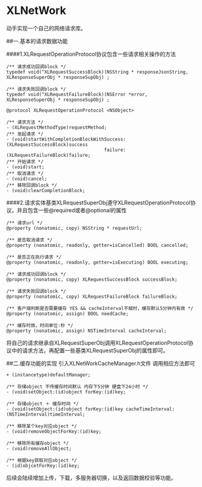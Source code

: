 # XLNetWork
动手实现一个自己的网络请求库。

##一.基本的请求数据功能

####1.XLRequestOperationProtocol协议包含一些请求相关操作的方法
```
/** 请求成功回调block */
typedef void(^XLRequestSuccessBlock)(NSString * responseJsonString, XLResponseSuperObj * responseSupObj) ;

/** 请求失败回调block */
typedef void(^XLRequestFailureBlock)(NSError *error, XLResponseSuperObj * responseSupObj) ;

@protocol XLRequestOperationProtocol <NSObject>

/** 请求方法 */
- (XLRequestMethodType)requestMethod;
/** 发起请求 */
- (void)startWithCompletionBlockWithSuccess:(XLRequestSuccessBlock)success
                                    failure:(XLRequestFailureBlock)failure;
/** 开始请求 */
- (void)start;
/** 取消请求 */
- (void)cancel;
/** 移除回调block */
- (void)clearCompletionBlock;
```
####2.请求实体基类XLRequestSuperObj遵守XLRequestOperationProtocol协议，并且包含一些@required或者@optional的属性
```
/** 请求url */
@property (nonatomic, copy) NSString * requestUrl;

/** 是否取消请求 */
@property (nonatomic, readonly, getter=isCancelled) BOOL cancelled;

/** 是否正在执行请求 */
@property (nonatomic, readonly, getter=isExecuting) BOOL executing;

/** 请求成功回调block */
@property (nonatomic, copy) XLRequestSuccessBlock successBlock;

/** 请求失败回调block */
@property (nonatomic, copy) XLRequestFailureBlock failureBlock;

/** 客户端判断是否需要缓存 YES && cacheInterval不赋时，缓存默认5分钟内有效 */
@property (nonatomic, assign) BOOL needCache;

/** 缓存时效，时间单位:秒 */
@property (nonatomic, assign) NSTimeInterval cacheInterval;
```
将自己的请求继承自XLRequestSuperObj调用XLRequestOperationProtocol协议中的请求方法，再配置一些基类XLRequestSuperObj的属性即可。


##二.缓存功能的实现
引入XLNetWorkCacheManager.h文件 调用相应方法即可
```
+ (instancetype)defaultManager;

/** 存储object 不传缓存时间默认 内存下5分钟 硬盘下24小时 */
- (void)setObject:(id)object forKey:(id)key;

/** 存储object ＋ 缓存时间 */
- (void)setObject:(id)object forKey:(id)key cacheTimeInterval:(NSTimeInterval)timeInterval;

/** 移除某个key对应object */
- (void)removeObjectForKey:(id)key;

/** 移除所有缓存object */
- (void)removeAllObject;

/** 根据key获取对应object */
- (id)objcetForKey:(id)key;
```

后续会陆续增加上传，下载，多服务器切换，以及返回数据校验等功能。
